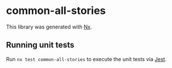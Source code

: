 # common-all-stories

This library was generated with [Nx](https://nx.dev).

## Running unit tests

Run `nx test common-all-stories` to execute the unit tests via [Jest](https://jestjs.io).
